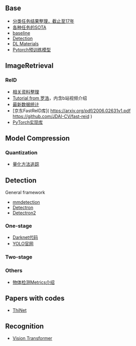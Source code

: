 
## Base

+ [分类任务结果整理，截止至17年](http://rodrigob.github.io/are_we_there_yet/build/classification_datasets_results.html#43494641522d3130)
+ [各种任务的SOTA](https://paperswithcode.com/sota)
+ [baseline](https://github.com/Cadene/pretrained-models.pytorch)
+ [Detection](https://github.com/hoya012/deep_learning_object_detection)
+ [DL Materials](https://github.com/cjnjuwhy/handong1587.github.io/tree/master/_posts/deep_learning)
+ [Pytorch预训练模型](https://github.com/Cadene/pretrained-models.pytorch)

## ImageRetrieval

### ReID

+ [相关资料整理](https://zhuanlan.zhihu.com/p/336753215)
+ [Tutorial from 罗浩](https://github.com/michuanhaohao/ReID_tutorial_slides)，内含b站视频介绍
+ [最新数据统计](https://github.com/handong1587/handong1587.github.io/blob/master/_posts/deep_learning/2015-10-09-re-id.md)
+ [京东FastReID库]( https://arxiv.org/pdf/2006.02631v1.pdf https://github.com/JDAI-CV/fast-reid )
+ [PyTorch实现库](https://github.com/KaiyangZhou/deep-person-reid)

## Model Compression

### Quantization

+    [量化方法追踪](https://github.com/htqin/awesome-model-quantization)

## Detection
General framework

+ [mmdetection](https://github.com/open-mmlab/mmdetection)
+ [Detectron](https://github.com/facebookresearch/Detectron)
+ [Detectron2](https://github.com/facebookresearch/Detectron)

### One-stage
+ [Darknet代码](https://github.com/pjreddie/darknet/tree/master/cfg)
+ [YOLO官网](https://pjreddie.com/darknet/yolo/)

### Two-stage

### Others

+ [物体检测Metrics介绍](https://github.com/rafaelpadilla/Object-Detection-Metrics)

## Papers with codes

+ [ThiNet](https://github.com/Roll920/ThiNet_Code)


## Recognition

+ [Vision Transformer](https://github.com/dk-liang/Awesome-Visual-Transformer)